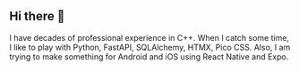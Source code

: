 ## Hi there 👋

I have decades of professional experience in C++.
When I catch some time, I like to play with Python, FastAPI, SQLAlchemy, HTMX, Pico CSS.
Also, I am trying to make something for Android and iOS using React Native and Expo.

<!--
**mzk84/mzk84** is a ✨ _special_ ✨ repository because its `README.md` (this file) appears on your GitHub profile.

Here are some ideas to get you started:

- 🔭 I’m currently working on ...
- 🌱 I’m currently learning ...
- 👯 I’m looking to collaborate on ...
- 🤔 I’m looking for help with ...
- 💬 Ask me about ...
- 📫 How to reach me: ...
- 😄 Pronouns: ...
- ⚡ Fun fact: ...
-->
